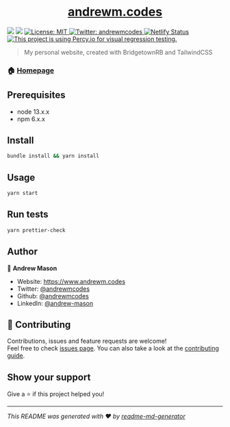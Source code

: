 <h1 align="center">
  <a href="https://twitter.com/andrewmcodes" target="_blank">andrewm.codes</a>
</h1>
<p>
  <img src="https://img.shields.io/badge/node-13.x.x-blue.svg" />
  <img src="https://img.shields.io/badge/npm-6.x.x-blue.svg" />
  <a href="#" target="_blank">
    <img alt="License: MIT" src="https://img.shields.io/badge/License-MIT-yellow.svg" />
  </a>
  <a href="https://twitter.com/andrewmcodes" target="_blank">
    <img alt="Twitter: andrewmcodes" src="https://img.shields.io/twitter/follow/andrewmcodes.svg?style=social" />
  </a>
  <a href="https://app.netlify.com/sites/andrewmcodes/deploys" target="_blank">
    <img alt="Netlify Status" src="https://api.netlify.com/api/v1/badges/727cd555-ae5a-495f-b619-5a1db18bcff9/deploy-status" />
  </a>
  <a href="https://percy.io/Andrew-Mason/andrewmcodes" target="_blank">
    <img alt="This project is using Percy.io for visual regression testing." src="https://percy.io/static/images/percy-badge.svg" />
  </a>
</p>

> My personal website, created with BridgetownRB and TailwindCSS

### 🏠 [Homepage](https://andrewm.codes)

## Prerequisites

- node 13.x.x
- npm 6.x.x

## Install

```sh
bundle install && yarn install
```

## Usage

```sh
yarn start
```

## Run tests

```sh
yarn prettier-check
```

## Author

👤 **Andrew Mason**

* Website: https://www.andrewm.codes
* Twitter: [@andrewmcodes](https://twitter.com/andrewmcodes)
* Github: [@andrewmcodes](https://github.com/andrewmcodes)
* LinkedIn: [@andrew-mason](https://linkedin.com/in/andrew-mason)

## 🤝 Contributing

Contributions, issues and feature requests are welcome!<br />Feel free to check [issues page](https://github.com/andrewmcodes/personal-website/issues). You can also take a look at the [contributing guide](git@github.com:andrewmcodes/personal-website/blob/production/CONTRIBUTING.md).

## Show your support

Give a ⭐️ if this project helped you!

***
_This README was generated with ❤️ by [readme-md-generator](https://github.com/kefranabg/readme-md-generator)_
